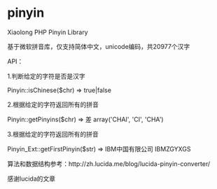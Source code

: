pinyin
======

Xiaolong PHP Pinyin Library

<p>基于微软拼音库，仅支持简体中文，unicode编码，共20977个汉字</p>
<p>API：</p>
<p>1.判断给定的字符是否是汉字</p>
<p>Pinyin::isChinese($chr) => true|false</p>
<p>2.根据给定的字符返回所有的拼音</p>
<p>Pinyin::getPinyins($chr) => 差 array('CHAI', 'CI', 'CHA')</p>
<p>3.根据给定的字符返回所有的拼音</p>
<p>Pinyin_Ext::getFirstPinyin($str) => IBM中国有限公司 IBMZGYXGS</p>

<p>算法和数据结构参考：http://zh.lucida.me/blog/lucida-pinyin-converter/</p>
<p>感谢lucida的文章</p>
